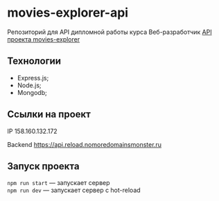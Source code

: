 # movies-explorer-api
Репозиторий для API дипломной работы курса Веб-разработчик
[API проекта movies-explorer](https://github.com/NikitaPotrivaev/movies-explorer-api)

## Технологии

- Express.js;
- Node.js;
- Mongodb;

## Ссылки на проект

IP 158.160.132.172

Backend https://api.reload.nomoredomainsmonster.ru

## Запуск проекта

`npm run start` — запускает сервер   
`npm run dev` — запускает сервер с hot-reload
